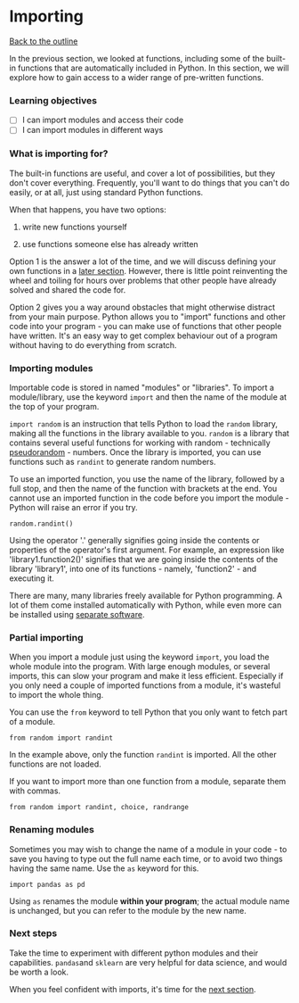 # Importing

[Back to the outline](0_outline.md)

In the previous section, we looked at functions, including some of the built-in functions that are automatically included in Python. In this section, we will explore how to gain access to a wider range of pre-written functions.

### Learning objectives

- [ ] I can import modules and access their code
- [ ] I can import modules in different ways

### What is importing for?

The built-in functions are useful, and cover a lot of possibilities, but they don't cover everything. Frequently, you'll want to do things that you can't do easily, or at all, just using standard Python functions.

When that happens, you have two options:

1. write new functions yourself

2. use functions someone else has already written

Option 1 is the answer a lot of the time, and we will discuss defining your own functions in a [later section](10_writing_functions.md). However, there is little point reinventing the wheel and toiling for hours over problems that other people have already solved and shared the code for.

Option 2 gives you a way around obstacles that might otherwise distract from your main purpose. Python allows you to "import" functions and other code into your program - you can make use of functions that other people have written. It's an easy way to get complex behaviour out of a program without having to do everything from scratch.

### Importing modules

Importable code is stored in named "modules" or "libraries". To import a module/library, use the keyword `import` and then the name of the module at the top of your program.

`import random` is an instruction that tells Python to load the `random` library, making all the functions in the library available to you. `random` is a library that contains several useful functions for working with random - technically [pseudorandom](https://en.wikipedia.org/wiki/Pseudorandom_number_generator) - numbers. Once the library is imported, you can use functions such as `randint` to generate random numbers.

To use an imported function, you use the name of the library, followed by a full stop, and then the name of the function with brackets at the end. You cannot use an imported function in the code before you import the module - Python will raise an error if you try.

`random.randint()`

Using the operator '.' generally signifies going inside the contents or properties of the operator's first argument. For example, an expression like 'library1.function2()' signifies that we are going inside the contents of the library 'library1', into one of its functions - namely, 'function2' - and executing it.

There are many, many libraries freely available for Python programming. A lot of them come installed automatically with Python, while even more can be installed using [separate software](https://docs.python.org/3/installing/index.html).

### Partial importing

When you import a module just using the keyword `import`, you load the whole module into the program. With large enough modules, or several imports, this can slow your program and make it less efficient. Especially if you only need a couple of imported functions from a module, it's wasteful to import the whole thing.

You can use the `from` keyword to tell Python that you only want to fetch part of a module.

`from random import randint`

In the example above, only the function `randint` is imported. All the other functions are not loaded.

If you want to import more than one function from a module, separate them with commas.

`from random import randint, choice, randrange`

### Renaming modules

Sometimes you may wish to change the name of a module in your code - to save you having to type out the full name each time, or to avoid two things having the same name. Use the `as` keyword for this.

`import pandas as pd`

Using `as` renames the module **within your program**; the actual module name is unchanged, but you can refer to the module by the new name.

### Next steps

Take the time to experiment with different python modules and their capabilities. `pandas`and `sklearn` are very helpful for data science, and would be worth a look.

When you feel confident with imports, it's time for the [next section](8_loops.md).
